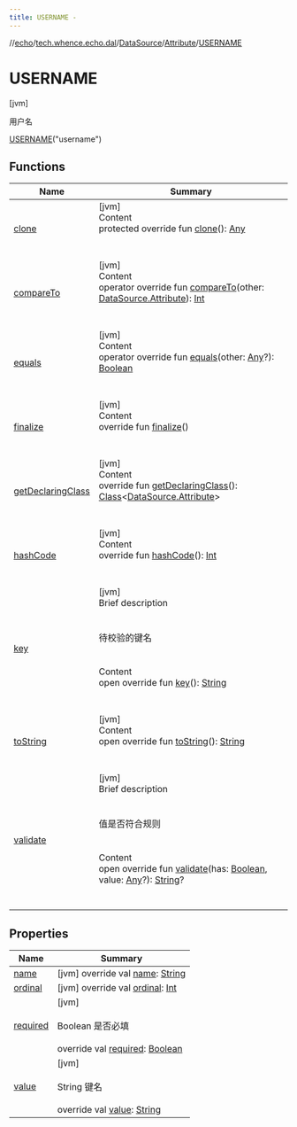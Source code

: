 ```yaml
---
title: USERNAME -
---
```

//[echo](../../../../index.md)/[tech.whence.echo.dal](../../../index.md)/[DataSource](../../index.md)/[Attribute](../index.md)/[USERNAME](index.md)



# USERNAME  
 [jvm] 

用户名

[USERNAME](index.md)("username")  
  
   


## Functions  
  
|  Name|  Summary| 
|---|---|
| [clone](../../../../tech.whence.echo.webclient.response/-response-mocker/-purpose/-p-a-r-s-e-d/index.md#kotlin/Enum/clone/#/PointingToDeclaration/)| [jvm]  <br>Content  <br>protected override fun [clone](../../../../tech.whence.echo.webclient.response/-response-mocker/-purpose/-p-a-r-s-e-d/index.md#kotlin/Enum/clone/#/PointingToDeclaration/)(): [Any](https://kotlinlang.org/api/latest/jvm/stdlib/kotlin/-any/index.html)  <br><br><br>
| [compareTo](../-p-a-r-a-m-e-t-e-r-s/index.md#kotlin/Enum/compareTo/#tech.whence.echo.dal.DataSource.Attribute/PointingToDeclaration/)| [jvm]  <br>Content  <br>operator override fun [compareTo](../-p-a-r-a-m-e-t-e-r-s/index.md#kotlin/Enum/compareTo/#tech.whence.echo.dal.DataSource.Attribute/PointingToDeclaration/)(other: [DataSource.Attribute](../index.md)): [Int](https://kotlinlang.org/api/latest/jvm/stdlib/kotlin/-int/index.html)  <br><br><br>
| [equals](../../../../tech.whence.echo.webclient.response/-response-mocker/-purpose/-p-a-r-s-e-d/index.md#kotlin/Enum/equals/#kotlin.Any?/PointingToDeclaration/)| [jvm]  <br>Content  <br>operator override fun [equals](../../../../tech.whence.echo.webclient.response/-response-mocker/-purpose/-p-a-r-s-e-d/index.md#kotlin/Enum/equals/#kotlin.Any?/PointingToDeclaration/)(other: [Any](https://kotlinlang.org/api/latest/jvm/stdlib/kotlin/-any/index.html)?): [Boolean](https://kotlinlang.org/api/latest/jvm/stdlib/kotlin/-boolean/index.html)  <br><br><br>
| [finalize](../../../../tech.whence.echo.webclient.response/-response-mocker/-purpose/-p-a-r-s-e-d/index.md#kotlin/Enum/finalize/#/PointingToDeclaration/)| [jvm]  <br>Content  <br>override fun [finalize](../../../../tech.whence.echo.webclient.response/-response-mocker/-purpose/-p-a-r-s-e-d/index.md#kotlin/Enum/finalize/#/PointingToDeclaration/)()  <br><br><br>
| [getDeclaringClass](../../../../tech.whence.echo.webclient.response/-response-mocker/-purpose/-p-a-r-s-e-d/index.md#kotlin/Enum/getDeclaringClass/#/PointingToDeclaration/)| [jvm]  <br>Content  <br>override fun [getDeclaringClass](../../../../tech.whence.echo.webclient.response/-response-mocker/-purpose/-p-a-r-s-e-d/index.md#kotlin/Enum/getDeclaringClass/#/PointingToDeclaration/)(): [Class](https://docs.oracle.com/javase/8/docs/api/java/lang/Class.html)<[DataSource.Attribute](../index.md)>  <br><br><br>
| [hashCode](../../../../tech.whence.echo.webclient.response/-response-mocker/-purpose/-p-a-r-s-e-d/index.md#kotlin/Enum/hashCode/#/PointingToDeclaration/)| [jvm]  <br>Content  <br>override fun [hashCode](../../../../tech.whence.echo.webclient.response/-response-mocker/-purpose/-p-a-r-s-e-d/index.md#kotlin/Enum/hashCode/#/PointingToDeclaration/)(): [Int](https://kotlinlang.org/api/latest/jvm/stdlib/kotlin/-int/index.html)  <br><br><br>
| [key](../key.md)| [jvm]  <br>Brief description  <br><br><br>待校验的键名<br><br>  <br>Content  <br>open override fun [key](../key.md)(): [String](https://kotlinlang.org/api/latest/jvm/stdlib/kotlin/-string/index.html)  <br><br><br>
| [toString](../../../../tech.whence.echo.webclient.response/-response-mocker/-purpose/-p-a-r-s-e-d/index.md#kotlin/Enum/toString/#/PointingToDeclaration/)| [jvm]  <br>Content  <br>open override fun [toString](../../../../tech.whence.echo.webclient.response/-response-mocker/-purpose/-p-a-r-s-e-d/index.md#kotlin/Enum/toString/#/PointingToDeclaration/)(): [String](https://kotlinlang.org/api/latest/jvm/stdlib/kotlin/-string/index.html)  <br><br><br>
| [validate](../validate.md)| [jvm]  <br>Brief description  <br><br><br>值是否符合规则<br><br>  <br>Content  <br>open override fun [validate](../validate.md)(has: [Boolean](https://kotlinlang.org/api/latest/jvm/stdlib/kotlin/-boolean/index.html), value: [Any](https://kotlinlang.org/api/latest/jvm/stdlib/kotlin/-any/index.html)?): [String](https://kotlinlang.org/api/latest/jvm/stdlib/kotlin/-string/index.html)?  <br><br><br>


## Properties  
  
|  Name|  Summary| 
|---|---|
| [name](index.md#tech.whence.echo.dal/DataSource.Attribute.USERNAME/name/#/PointingToDeclaration/)|  [jvm] override val [name](index.md#tech.whence.echo.dal/DataSource.Attribute.USERNAME/name/#/PointingToDeclaration/): [String](https://kotlinlang.org/api/latest/jvm/stdlib/kotlin/-string/index.html)   <br>
| [ordinal](index.md#tech.whence.echo.dal/DataSource.Attribute.USERNAME/ordinal/#/PointingToDeclaration/)|  [jvm] override val [ordinal](index.md#tech.whence.echo.dal/DataSource.Attribute.USERNAME/ordinal/#/PointingToDeclaration/): [Int](https://kotlinlang.org/api/latest/jvm/stdlib/kotlin/-int/index.html)   <br>
| [required](index.md#tech.whence.echo.dal/DataSource.Attribute.USERNAME/required/#/PointingToDeclaration/)|  [jvm] <br><br>Boolean 是否必填<br><br>override val [required](index.md#tech.whence.echo.dal/DataSource.Attribute.USERNAME/required/#/PointingToDeclaration/): [Boolean](https://kotlinlang.org/api/latest/jvm/stdlib/kotlin/-boolean/index.html)   <br>
| [value](index.md#tech.whence.echo.dal/DataSource.Attribute.USERNAME/value/#/PointingToDeclaration/)|  [jvm] <br><br>String 键名<br><br>override val [value](index.md#tech.whence.echo.dal/DataSource.Attribute.USERNAME/value/#/PointingToDeclaration/): [String](https://kotlinlang.org/api/latest/jvm/stdlib/kotlin/-string/index.html)   <br>

